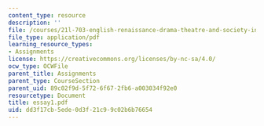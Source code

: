 ```yaml
---
content_type: resource
description: ''
file: /courses/21l-703-english-renaissance-drama-theatre-and-society-in-the-age-of-shakespeare-fall-2003/dd3f17cb5ede0d3f21c99c02b6b76654_essay1.pdf
file_type: application/pdf
learning_resource_types:
- Assignments
license: https://creativecommons.org/licenses/by-nc-sa/4.0/
ocw_type: OCWFile
parent_title: Assignments
parent_type: CourseSection
parent_uid: 89c02f9d-5f72-6f67-2fb6-a003034f92e0
resourcetype: Document
title: essay1.pdf
uid: dd3f17cb-5ede-0d3f-21c9-9c02b6b76654
---
```

